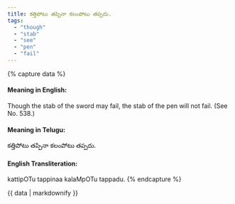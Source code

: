 ```yaml
---
title: కత్తిపోటు తప్పినా కలంపోటు తప్పదు.
tags:
  - "though"
  - "stab"
  - "see"
  - "pen"
  - "fail"
---
```


{% capture data %}
#### Meaning in English:
Though the stab of the sword may fail, the stab of the pen will not fail.
(See No. 538.)

#### Meaning in Telugu:
కత్తిపోటు తప్పినా కలంపోటు తప్పదు.

#### English Transliteration:
kattipOTu tappinaa kalaMpOTu tappadu.
{% endcapture %}

{{ data | markdownify }}

